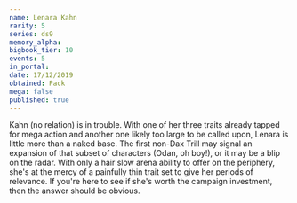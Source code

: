 ```yaml
---
name: Lenara Kahn
rarity: 5
series: ds9
memory_alpha:
bigbook_tier: 10
events: 5
in_portal:
date: 17/12/2019
obtained: Pack
mega: false
published: true
---
```


Kahn (no relation) is in trouble. With one of her three traits already tapped for mega action and another one likely too large to be called upon, Lenara is little more than a naked base. The first non-Dax Trill may signal an expansion of that subset of characters (Odan, oh boy!), or it may be a blip on the radar. With only a hair slow arena ability to offer on the periphery, she's at the mercy of a painfully thin trait set to give her periods of relevance. If you're here to see if she's worth the campaign investment, then the answer should be obvious.
